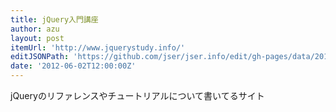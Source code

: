 ```yaml
---
title: jQuery入門講座
author: azu
layout: post
itemUrl: 'http://www.jquerystudy.info/'
editJSONPath: 'https://github.com/jser/jser.info/edit/gh-pages/data/2012/06/index.json'
date: '2012-06-02T12:00:00Z'
---
```

jQueryのリファレンスやチュートリアルについて書いてるサイト
